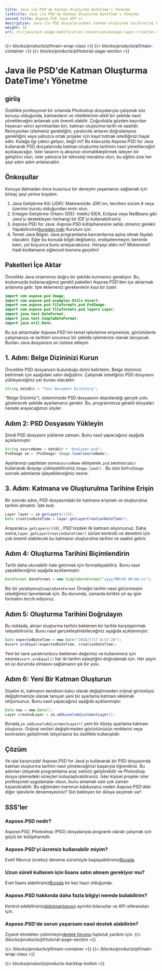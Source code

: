 ```yaml
---
title: Java ile PSD'de Katman Oluşturma DateTime'ı Yönetme
linktitle: Java ile PSD'de Katman Oluşturma DateTime'ı Yönetme
second_title: Aspose.PSD Java API'si
description: Java ile PSD dosyalarındaki katman oluşturma tarihlerini kolayca yönetin. Bu kılavuz, kusursuz görüntü işleme ve katman yönetimi için Aspose.PSD'yi kullanma konusunda size yol gösterir.
weight: 18
url: /tr/java/psd-image-modification-conversion/manage-layer-creation-datetime-psd/
---
```


{{< blocks/products/pf/main-wrap-class >}}
{{< blocks/products/pf/main-container >}}
{{< blocks/products/pf/tutorial-page-section >}}

# Java ile PSD'de Katman Oluşturma DateTime'ı Yönetme

## giriiş
Özellikle profesyonel bir ortamda Photoshop dosyalarıyla çalışmak söz konusu olduğunda, katmanların ve niteliklerinin etkili bir şekilde nasıl yönetileceğini anlamak çok önemli olabilir. Çoğunlukla gözden kaçırılan heyecan verici ayrıntılardan biri, katman oluşturma tarihi ve saatidir. Revizyonları izlemeniz gerektiğini, yaratıcılık anlarını doğrulamanız gerektiğini veya yalnızca ortak projeler için kayıt tutmak istediğinizi hayal edin. Kulağa ilgi çekici geliyor, değil mi? Bu kılavuzda Aspose.PSD for Java kullanarak PSD dosyalarında katman oluşturma tarihinin nasıl yönetileceğini açıklayacağız. İster tasarım iş akışınızı otomatikleştirmek isteyen bir geliştirici olun, ister yalnızca bir teknoloji meraklısı olun, bu eğitim size her şeyi adım adım anlatacaktır.
## Önkoşullar
Konuya dalmadan önce kusursuz bir deneyim yaşamanızı sağlamak için birkaç şeyi yerine koyalım:
1. Java Geliştirme Kiti (JDK): Makinenizde JDK'nın, tercihen sürüm 8 veya üzerinin kurulu olduğundan emin olun.
2. Entegre Geliştirme Ortamı (IDE): IntelliJ IDEA, Eclipse veya NetBeans gibi Java'yı destekleyen herhangi bir IDE'yi kullanabilirsiniz.
3.  Aspose.PSD for Java: Aspose.PSD kütüphanesine sahip olmanız gerekir. Yapabilirsiniz[buradan indir](https://releases.aspose.com/psd/java/) Kurulum için.
4. Temel Java Bilgisi: Java programlama kavramlarına aşina olmak faydalı olacaktır. Eğer bu konuda bilgili değilseniz, endişelenmeyin; benimle kalın, yol boyunca bunu anlayacaksınız.
Herşeyi aldın mı? Mükemmel! Hadi kodlamanın eğlenceli kısmına geçelim!
## Paketleri İçe Aktar
Öncelikle Java ortamımızı doğru bir şekilde kurmamız gerekiyor. Bu, kodumuzda kullanacağımız gerekli paketleri Aspose.PSD'den içe aktarmak anlamına gelir. İşte eklemeniz gerekenlerin kısa bir özeti:
```java
import com.aspose.psd.Image;
import com.aspose.psd.examples.Utils.Assert;
import com.aspose.psd.fileformats.psd.PsdImage;
import com.aspose.psd.fileformats.psd.layers.Layer;
import java.text.DateFormat;
import java.text.SimpleDateFormat;
import java.util.Date;
```
Bu içe aktarmalar Aspose.PSD'nin temel işlevlerine erişmenize, görüntülerle çalışmanıza ve tarihleri sorunsuz bir şekilde işlemenize olanak tanıyacak. Bunları Java dosyanızın en üstüne ekleyin.
## 1. Adım: Belge Dizininizi Kurun
Öncelikle PSD dosyanızın bulunduğu dizini belirtelim. Belge dizininizi belirtmek için aşağıdaki satırı değiştirin. Çalışmak istediğiniz PSD dosyasını yükleyeceğiniz yer burası olacaktır:
```java
String dataDir = "Your Document Directory";
```

"Belge Dizininiz"i, sisteminizde PSD dosyasının depolandığı gerçek yolu gösterecek şekilde ayarlamanız gerekir. Bu, programımıza gerekli dosyaları nerede arayacağımızı söyler.
## Adım 2: PSD Dosyasını Yükleyin
Şimdi PSD dosyasını yükleme zamanı. Bunu nasıl yapacağınız aşağıda açıklanmıştır:
```java
String sourceName = dataDir + "OneLayer.psd";
PsdImage im = (PsdImage) Image.load(sourceName);
```

 Ayarlarınızı yaptıktan sonra`sourceName` ekleyerek`.psd` senin`dataDir` kullanarak dosyayı yükleyebilirsiniz.`Image.load()` . Bu size bir`PsdImage` sonraki adımlarda işleyebileceğiniz nesne.
## 3. Adım: Katmana ve Oluşturulma Tarihine Erişin
Bir sonraki adım, PSD dosyasındaki bir katmana erişmek ve oluşturulma tarihini almaktır. İşte kod:
```java
Layer layer = im.getLayers()[0];
Date creationDateTime = layer.getLayerCreationDateTime();
```

 Arayarak`im.getLayers()[0]` , PSD'nizdeki ilk katmanı alıyorsunuz. Daha sonra,`layer.getLayerCreationDateTime()` sürüm kontrolü ve denetimi için çok önemli olabilecek bu katmanın oluşturulma tarihini ve saatini getirir.
## Adım 4: Oluşturma Tarihini Biçimlendirin
Tarihi daha okunabilir hale getirmek için formatlayabiliriz. Bunu nasıl yapabileceğiniz aşağıda açıklanmıştır:
```java
DateFormat dateFormat = new SimpleDateFormat("yyyy/MM/dd HH:mm:ss");
```

 Biz bir yaratıyoruz`SimpleDateFormat` Örneğin tarihin nasıl görünmesini istediğimizi tanımlamak için. Bu durumda, zamanla birlikte yıl-ay-gün formatını tercih ediyoruz.
## Adım 5: Oluşturma Tarihini Doğrulayın
Bu noktada, alınan oluşturma tarihini beklenen bir tarihle karşılaştırmak isteyebilirsiniz. Bunu nasıl gerçekleştirebileceğiniz aşağıda açıklanmıştır:
```java
Date expectedDateTime = new Date("2018/7/17 8:57:24");
Assert.areEqual(expectedDateTime, creationDateTime);
```

 Yeni bir tane yaratırsın`Date` beklenen değeriniz ve kullanımınız için nesne`Assert.areEqual()` her iki tarihin eşleştiğini doğrulamak için. Her şeyin en iyi durumda olmasını sağlamanın şık bir yolu.
## Adım 6: Yeni Bir Katman Oluşturun
Diyelim ki, katmanın kendisini kalıcı olarak değiştirmeden orijinal görüntüyü değiştirmenize olanak tanıyan yeni bir ayarlama katmanı eklemek istiyorsunuz. Bunu nasıl yapacağınız aşağıda açıklanmıştır:
```java
Date now = new Date();
Layer createdLayer = im.addLevelsAdjustmentLayer();
```

 Burada,`im.addLevelsAdjustmentLayer()` yeni bir düzey ayarlama katmanı oluşturur. Orijinal verileri değiştirmeden görüntünüzün renklerini veya kontrastını geliştirmek istiyorsanız bu özellikle kullanışlıdır.
## Çözüm
Ve işte karşınızda! Aspose.PSD for Java'yı kullanarak bir PSD dosyasında katman oluşturma tarihini nasıl yöneteceğinizi başarıyla öğrendiniz. Bu adımları izleyerek programlama araç setinizi geliştirebilir ve Photoshop dosya işlemedeki süreçleri kolaylaştırabilirsiniz. İster kişisel projeler ister profesyonel uygulamalar olsun, bunu anlamak size çok zaman kazandırabilir.
Bu eğitimden memnun kaldıysanız neden Aspose.PSD'deki diğer işlevlerle denemeyesiniz? Sizi bekleyen bir dünya seçenek var!
## SSS'ler
### Aspose.PSD nedir?  
Aspose.PSD, Photoshop (PSD) dosyalarıyla programlı olarak çalışmak için güçlü bir kütüphanedir.
### Aspose.PSD'yi ücretsiz kullanabilir miyim?  
 Evet! Mevcut ücretsiz deneme sürümüyle başlayabilirsiniz[Burada](https://releases.aspose.com/).
### Uzun süreli kullanım için lisans satın almam gerekiyor mu?  
 Evet lisans alabilirsiniz[Burada](https://purchase.aspose.com/buy) bir kez hazır olduğunda.
### Aspose.PSD hakkında daha fazla bilgiyi nerede bulabilirim?  
 Kontrol edebilirsiniz[dokümantasyon](https://reference.aspose.com/psd/java/) ayrıntılı kılavuzlar ve API referansları için.
### Aspose.PSD'de sorun yaşarsam nasıl destek alabilirim?  
 Ziyaret etmekten çekinmeyin[destek forumu](https://forum.aspose.com/c/psd/34) topluluk yardımı için.
{{< /blocks/products/pf/tutorial-page-section >}}

{{< /blocks/products/pf/main-container >}}
{{< /blocks/products/pf/main-wrap-class >}}

{{< blocks/products/products-backtop-button >}}
